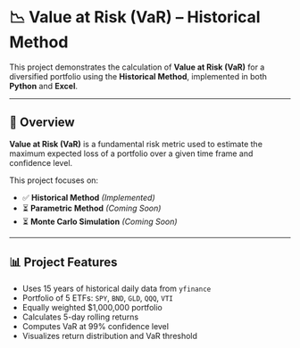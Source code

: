 # 📉 Value at Risk (VaR) – Historical Method

This project demonstrates the calculation of **Value at Risk (VaR)** for a diversified portfolio using the **Historical Method**, implemented in both **Python** and **Excel**.

---

## 📌 Overview

**Value at Risk (VaR)** is a fundamental risk metric used to estimate the maximum expected loss of a portfolio over a given time frame and confidence level.

This project focuses on:

- ✅ **Historical Method** *(Implemented)*
- ⏳ **Parametric Method** *(Coming Soon)*
- ⏳ **Monte Carlo Simulation** *(Coming Soon)*

---

## 📊 Project Features

- Uses 15 years of historical daily data from `yfinance`
- Portfolio of 5 ETFs: `SPY`, `BND`, `GLD`, `QQQ`, `VTI`
- Equally weighted $1,000,000 portfolio
- Calculates 5-day rolling returns
- Computes VaR at 99% confidence level
- Visualizes return distribution and VaR threshold
